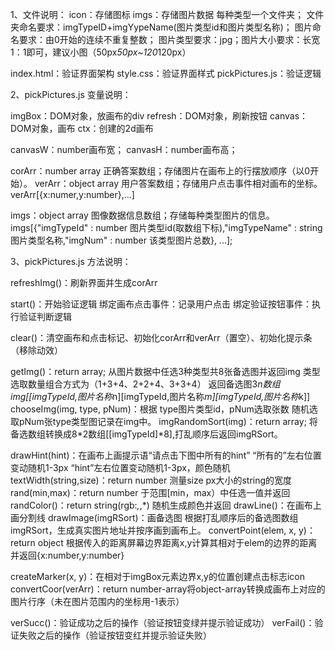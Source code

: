 1、文件说明：
icon：存储图标
imgs：存储图片数据
	每种类型一个文件夹；
	文件夹命名要求：imgTypeID+imgYypeName(图片类型id和图片类型名称)；
	图片命名要求：由0开始的连续不重复整数；
	图片类型要求：jpg；图片大小要求：长宽1：1即可，建议小图（50px*50px~120*120px）

index.html：验证界面架构
style.css：验证界面样式
pickPictures.js：验证逻辑

2、pickPictures.js 变量说明：

imgBox：DOM对象，放画布的div
refresh：DOM对象，刷新按钮
canvas：DOM对象，画布
ctx：创建的2d画布

canvasW：number画布宽；
canvasH：number画布高；

corArr：number array 正确答案数组；存储图片在画布上的行摆放顺序（以0开始）。
verArr：object array 用户答案数组；存储用户点击事件相对画布的坐标。
	verArr[{x:numer,y:number},...]
	

imgs：object array 图像数据信息数组；存储每种类型图片的信息。
	imgs[{"imgTypeId" : number 图片类型id(取数组下标),"imgTypeName" : string 图片类型名称,"imgNum" : number 该类型图片总数},
	...];

3、pickPictures.js 方法说明：

refreshImg()：刷新界面并生成corArr

start()：开始验证逻辑
	绑定画布点击事件：记录用户点击
	绑定验证按钮事件：执行验证判断逻辑

clear()：清空画布和点击标记、初始化corArr和verArr（置空）、初始化提示条（移除动效）

getImg()：return array; 从图片数据中任选3种类型共8张备选图并返回img
	类型选取数量组合方式为（1+3+4、2+2+4、3+3+4）
	返回备选图3*n数组img[[imgTypeId,图片名称*n][imgTypeId,图片名称*m][imgTypeId,图片名称*k]]
chooseImg(img, type, pNum)：根据 type图片类型id，pNum选取张数 随机选取pNum张type类型图记录在img中。
imgRandomSort(img)：return array; 将备选数组转换成8*2数组[[imgTypeId]*8],打乱顺序后返回imgRSort。

drawHint(hint)：在画布上画提示语“请点击下图中所有的hint”
	“所有的”左右位置变动随机1-3px
	“hint”左右位置变动随机1-3px，颜色随机
textWidth(string,size)：return number 测量size px大小的string的宽度
rand(min,max)：return number 于范围[min，max）中任选一值并返回
randColor()：return string(rgb:*,*,*) 随机生成颜色并返回
drawLine()：在画布上画分割线
drawImage(imgRSort)：画备选图
	根据打乱顺序后的备选图数组imgRSort，生成真实图片地址并按序画到画布上。
convertPoint(elem, x, y)：return object 根据传入的距离屏幕边界距离x,y计算其相对于elem的边界的距离并返回{x:number,y:number}

createMarker(x, y)：在相对于imgBox元素边界x,y的位置创建点击标志icon
convertCoor(verArr)：return number-array将object-array转换成画布上对应的图片行序（未在图片范围内的坐标用-1表示）

verSucc()：验证成功之后的操作（验证按钮变绿并提示验证成功）
verFail()：验证失败之后的操作（验证按钮变红并提示验证失败）

	
 